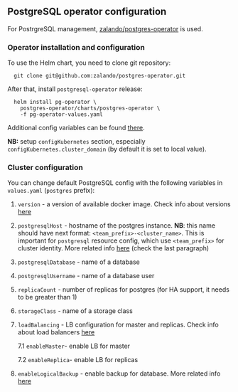 ## PostgreSQL operator configuration
For PostrgreSQL management, [zalando/postgres-operator](https://github.com/zalando/postgres-operator) is used.
### Operator installation and configuration
To use the Helm chart, you need to clone git repository:
```
  git clone git@github.com:zalando/postgres-operator.git
```
After that, install `postgresql-operator` release: 
```
  helm install pg-operator \
    postgres-operator/charts/postgres-operator \
    -f pg-operator-values.yaml
```

Additional config variables can be found [there](https://postgres-operator.readthedocs.io/en/latest/reference/operator_parameters/).

**NB:** setup `configKubernetes` section, especially `configKubernetes.cluster_domain` (by default it is set to local value).

### Cluster configuration
You can change default PostgreSQL config with the following variables in `values.yaml` (`postgres` prefix):
1. `version` - a version of available docker image. Check info about versions [here](https://postgres-operator.readthedocs.io/en/latest/administrator/#minor-and-major-version-upgrade)
2. `postgresqlHost` - hostname of the postgres instance. **NB**: this name should have next format: `<team_prefix>-<cluster_name>`. This is important for `postgresql` resource config, which use `<team_prefix>` for cluster identity. More related info [here](https://postgres-operator.readthedocs.io/en/latest/user/#create-a-manifest-for-a-new-postgresql-cluster) (check the last paragraph)
3. `postgresqlDatabase` - name of a database
4. `postgresqlUsername` - name of a database user
5. `replicaCount` - number of replicas for postgres (for HA support, it needs to be greater than 1)
6. `storageClass` - name of a storage class 
7. `loadBalancing` - LB configuration for master and replicas. Check info about load balancers [here](https://postgres-operator.readthedocs.io/en/refactoring-sidecars/administrator/#load-balancers)

    7.1 `enableMaster`- enable LB for master
    
    7.2 `enableReplica`- enable LB for replicas

8. `enableLogicalBackup` - enable backup for database. More related info [here](https://postgres-operator.readthedocs.io/en/latest/administrator/#logical-backups)
